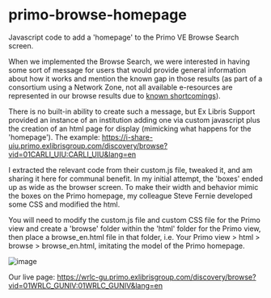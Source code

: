 # primo-browse-homepage
Javascript code to add a 'homepage' to the Primo VE Browse Search screen.

When we implemented the Browse Search, we were interested in having some sort of message for users that would provide general information about how it works and mention the known gap in those results (as part of a consortium using a Network Zone, not all available e-resources are represented in our browse results due to <a href="https://ideas.exlibrisgroup.com/forums/308173-alma/suggestions/44939524-include-available-nz-e-inventory-within-iz-alma-pr">known shortcomings</a>).

There is no built-in ability to create such a message, but Ex Libris Support provided an instance of an institution adding one via custom javascript plus the creation of an html page for display (mimicking what happens for the 'homepage'). The example: https://i-share-uiu.primo.exlibrisgroup.com/discovery/browse?vid=01CARLI_UIU:CARLI_UIU&lang=en

I extracted the relevant code from their custom.js file, tweaked it, and am sharing it here for communal benefit. In my initial attempt, the 'boxes' ended up as wide as the browser screen. To make their width and behavior mimic the boxes on the Primo homepage, my colleague Steve Fernie developed some CSS and modified the html.

You will need to modify the custom.js file and custom CSS file for the Primo view and create a 'browse' folder within the 'html' folder for the Primo view, then place a browse_en.html file in that folder, i.e. Your Primo view > html > browse > browse_en.html, imitating the model of the Primo homepage.

![image](https://user-images.githubusercontent.com/75031778/180499512-ff4d1e6a-72ec-41c9-a966-ddb3572fa60e.png)

Our live page: https://wrlc-gu.primo.exlibrisgroup.com/discovery/browse?vid=01WRLC_GUNIV:01WRLC_GUNIV&lang=en

